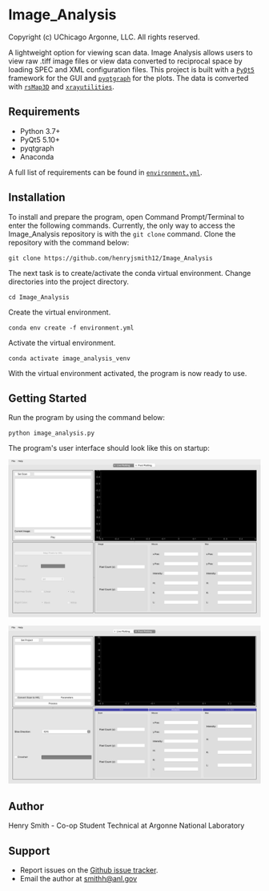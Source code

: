 # Image_Analysis

Copyright (c) UChicago Argonne, LLC. All rights reserved.

A lightweight option for viewing scan data. Image Analysis allows users to view raw .tiff image files or view data converted to reciprocal space by loading SPEC and XML configuration files. This project is built with a [`PyQt5`](https://github.com/baoboa/pyqt5) framework for the GUI and [`pyqtgraph`](https://github.com/pyqtgraph/pyqtgraph) for the plots. The data is converted with [`rsMap3D`](https://github.com/AdvancedPhotonSource/rsMap3D) and [`xrayutilities`](https://github.com/dkriegner/xrayutilities).

## Requirements

* Python 3.7+
* PyQt5 5.10+
* pyqtgraph 
* Anaconda

A full list of requirements can be found in [`environment.yml`](https://github.com/henryjsmith12/Image_Analysis/blob/master/environment.yml).


## Installation

To install and prepare the program, open Command Prompt/Terminal to enter the following commands. Currently, the only way to access the Image_Analysis repository is with the `git clone` command.  Clone the repository with the command below:

```
git clone https://github.com/henryjsmith12/Image_Analysis
```

The next task is to create/activate the conda virtual environment. Change directories into the project directory.

```
cd Image_Analysis
```

Create the virtual environment. 

```
conda env create -f environment.yml
```

Activate the virtual environment.

```
conda activate image_analysis_venv
```

With the virtual environment activated, the program is now ready to use.

## Getting Started

Run the program by using the command below:

```
python image_analysis.py
```

The program's user interface should look like this on startup:

![Live Plotting Widget on Startup](https://github.com/henryjsmith12/Image_Analysis/blob/base/screenshots/Live_Plotting_on_Startup.png)

![Post Plotting Widget on Startup](https://github.com/henryjsmith12/Image_Analysis/blob/base/screenshots/Post_Plotting_on_Startup.png)

## Author

Henry Smith - Co-op Student Technical at Argonne National Laboratory

## Support

* Report issues on the [Github issue tracker](https://github.com/henryjsmith12/Image_Analysis/issues).
* Email the author at smithh@anl.gov

